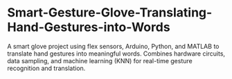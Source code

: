 # Smart-Gesture-Glove-Translating-Hand-Gestures-into-Words
A smart glove project using flex sensors, Arduino, Python, and MATLAB to translate hand gestures into meaningful words. Combines hardware circuits, data sampling, and machine learning (KNN) for real-time gesture recognition and translation.
